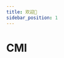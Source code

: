 ```yaml
---
title: 欢迎👋
sidebar_position: 1
---
```


<!-- ![](https://count.kjchmc.cn/get/@SnowyMC?theme=minecraft) -->

# CMI
